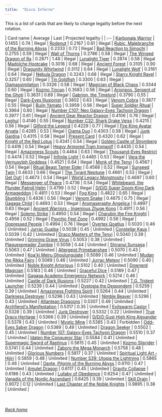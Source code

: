 ```yaml
---
title:  "Disco Inferno"
---
```


This is a list of cards that are likely to change legality before the next rotation.

| Card name | Average | Last | Projected legality |
| :-- |
[Karbonala Warrior](https://db.ygoprodeck.com/card/?search=Karbonala%20Warrior) | 0.1455 | 0.74 | Illegal |
[Rodenut](https://db.ygoprodeck.com/card/?search=Rodenut) | 0.2167 | 0.61 | Illegal |
[Rubic, Malebranche of the Burning Abyss](https://db.ygoprodeck.com/card/?search=Rubic,%20Malebranche%20of%20the%20Burning%20Abyss) | 0.2333 | 0.72 | Illegal |
[Bad Reaction to Simochi](https://db.ygoprodeck.com/card/?search=Bad%20Reaction%20to%20Simochi) | 0.2755 | 0.59 | Illegal |
[Wall of Thorns](https://db.ygoprodeck.com/card/?search=Wall%20of%20Thorns) | 0.2786 | 0.58 | Illegal |
[The Winged Dragon of Ra](https://db.ygoprodeck.com/card/?search=The%20Winged%20Dragon%20of%20Ra) | 0.2871 | 1.48 | Illegal |
[Lunalight Tiger](https://db.ygoprodeck.com/card/?search=Lunalight%20Tiger) | 0.2874 | 0.58 | Illegal |
[Madolche Hootcake](https://db.ygoprodeck.com/card/?search=Madolche%20Hootcake) | 0.3018 | 0.68 | Illegal |
[Ancient Forest](https://db.ygoprodeck.com/card/?search=Ancient%20Forest) | 0.3105 | 0.90 | Illegal |
[Dragunity Whirlwind](https://db.ygoprodeck.com/card/?search=Dragunity%20Whirlwind) | 0.3112 | 0.64 | Illegal |
[Lunalight Wolf](https://db.ygoprodeck.com/card/?search=Lunalight%20Wolf) | 0.3161 | 0.64 | Illegal |
[Nebula Dragon](https://db.ygoprodeck.com/card/?search=Nebula%20Dragon) | 0.3243 | 0.68 | Illegal |
[Starry Knight Rayel](https://db.ygoprodeck.com/card/?search=Starry%20Knight%20Rayel) | 0.3257 | 0.60 | Illegal |
[Tin Goldfish](https://db.ygoprodeck.com/card/?search=Tin%20Goldfish) | 0.3300 | 0.63 | Illegal |
[Ojamassimilation](https://db.ygoprodeck.com/card/?search=Ojamassimilation) | 0.3326 | 0.58 | Illegal |
[Magician of Black Chaos](https://db.ygoprodeck.com/card/?search=Magician%20of%20Black%20Chaos) | 0.3344 | 0.60 | Illegal |
[Kozmo Tincan](https://db.ygoprodeck.com/card/?search=Kozmo%20Tincan) | 0.3583 | 0.56 | Illegal |
[Arionpos, Serpent of the Ghoti](https://db.ygoprodeck.com/card/?search=Arionpos,%20Serpent%20of%20the%20Ghoti) | 0.3631 | 0.69 | Illegal |
[Gabrion, the Timelord](https://db.ygoprodeck.com/card/?search=Gabrion,%20the%20Timelord) | 0.3790 | 0.55 | Illegal |
[Dark-Eyes Illusionist](https://db.ygoprodeck.com/card/?search=Dark-Eyes%20Illusionist) | 0.3802 | 0.63 | Illegal |
[Venom Cobra](https://db.ygoprodeck.com/card/?search=Venom%20Cobra) | 0.3877 | 0.55 | Illegal |
[Bujin Yamato](https://db.ygoprodeck.com/card/?search=Bujin%20Yamato) | 0.3959 | 0.56 | Illegal |
[Super Soldier Ritual](https://db.ygoprodeck.com/card/?search=Super%20Soldier%20Ritual) | 0.3964 | 0.60 | Illegal |
[Number C107: Neo Galaxy-Eyes Tachyon Dragon](https://db.ygoprodeck.com/card/?search=Number%20C107:%20Neo%20Galaxy-Eyes%20Tachyon%20Dragon) | 0.3977 | 0.61 | Illegal |
[Ancient Gear Reactor Dragon](https://db.ygoprodeck.com/card/?search=Ancient%20Gear%20Reactor%20Dragon) | 0.4106 | 0.76 | Illegal |
[Leghul](https://db.ygoprodeck.com/card/?search=Leghul) | 0.4146 | 0.55 | Illegal |
[Number C32: Shark Drake Veiss](https://db.ygoprodeck.com/card/?search=Number%20C32:%20Shark%20Drake%20Veiss) | 0.4215 | 0.56 | Illegal |
[Gilford the Legend](https://db.ygoprodeck.com/card/?search=Gilford%20the%20Legend) | 0.4229 | 0.77 | Illegal |
[Fire King Avatar Arvata](https://db.ygoprodeck.com/card/?search=Fire%20King%20Avatar%20Arvata) | 0.4285 | 0.53 | Illegal |
[Ojama Duo](https://db.ygoprodeck.com/card/?search=Ojama%20Duo) | 0.4303 | 0.58 | Illegal |
[Junk Gardna](https://db.ygoprodeck.com/card/?search=Junk%20Gardna) | 0.4315 | 0.58 | Illegal |
[Present Card](https://db.ygoprodeck.com/card/?search=Present%20Card) | 0.4320 | 0.62 | Illegal |
[Knight of the Red Lotus](https://db.ygoprodeck.com/card/?search=Knight%20of%20the%20Red%20Lotus) | 0.4341 | 0.54 | Illegal |
[Golden Castle of Stromberg](https://db.ygoprodeck.com/card/?search=Golden%20Castle%20of%20Stromberg) | 0.4416 | 0.54 | Illegal |
[Heavy Armored Train Ironwolf](https://db.ygoprodeck.com/card/?search=Heavy%20Armored%20Train%20Ironwolf) | 0.4435 | 0.54 | Illegal |
[Amazoness Scouts](https://db.ygoprodeck.com/card/?search=Amazoness%20Scouts) | 0.4464 | 0.63 | Illegal |
[Thousand-Eyes Restrict](https://db.ygoprodeck.com/card/?search=Thousand-Eyes%20Restrict) | 0.4474 | 0.52 | Illegal |
[Infinite Light](https://db.ygoprodeck.com/card/?search=Infinite%20Light) | 0.4485 | 0.53 | Illegal |
[Vera the Vernusylph Goddess](https://db.ygoprodeck.com/card/?search=Vera%20the%20Vernusylph%20Goddess) | 0.4521 | 0.64 | Illegal |
[Monk of the Tenyi](https://db.ygoprodeck.com/card/?search=Monk%20of%20the%20Tenyi) | 0.4567 | 0.54 | Illegal |
[Ritual Beast Tamer Elder](https://db.ygoprodeck.com/card/?search=Ritual%20Beast%20Tamer%20Elder) | 0.4568 | 0.52 | Illegal |
[Sunseed Twin](https://db.ygoprodeck.com/card/?search=Sunseed%20Twin) | 0.4633 | 0.66 | Illegal |
[The Tyrant Neptune](https://db.ygoprodeck.com/card/?search=The%20Tyrant%20Neptune) | 0.4661 | 0.53 | Illegal |
[Get Out!](https://db.ygoprodeck.com/card/?search=Get%20Out!) | 0.4673 | 0.54 | Illegal |
[World Legacy Monstrosity](https://db.ygoprodeck.com/card/?search=World%20Legacy%20Monstrosity) | 0.4697 | 0.60 | Illegal |
[Messenger of Peace](https://db.ygoprodeck.com/card/?search=Messenger%20of%20Peace) | 0.4736 | 0.54 | Illegal |
[Whitebeard, the Plunder Patroll Helm](https://db.ygoprodeck.com/card/?search=Whitebeard,%20the%20Plunder%20Patroll%20Helm) | 0.4799 | 0.52 | Illegal |
[D/D/D Super Doom King Dark Armageddon](https://db.ygoprodeck.com/card/?search=D/D/D%20Super%20Doom%20King%20Dark%20Armageddon) | 0.4811 | 0.53 | Illegal |
[Fog King](https://db.ygoprodeck.com/card/?search=Fog%20King) | 0.4822 | 0.65 | Illegal |
[Stumbling](https://db.ygoprodeck.com/card/?search=Stumbling) | 0.4836 | 0.56 | Illegal |
[Venom Snake](https://db.ygoprodeck.com/card/?search=Venom%20Snake) | 0.4875 | 0.75 | Illegal |
[Gagaga Child](https://db.ygoprodeck.com/card/?search=Gagaga%20Child) | 0.4893 | 0.53 | Illegal |
[Aromaseraphy Angelica](https://db.ygoprodeck.com/card/?search=Aromaseraphy%20Angelica) | 0.4897 | 0.63 | Illegal |
[Ancient Warriors - Ingenious Zhuge Kong](https://db.ygoprodeck.com/card/?search=Ancient%20Warriors%20-%20Ingenious%20Zhuge%20Kong) | 0.4911 | 0.56 | Illegal |
[Solemn Strike](https://db.ygoprodeck.com/card/?search=Solemn%20Strike) | 0.4950 | 0.54 | Illegal |
[Charubin the Fire Knight](https://db.ygoprodeck.com/card/?search=Charubin%20the%20Fire%20Knight) | 0.4956 | 0.52 | Illegal |
[Psychic Feel Zone](https://db.ygoprodeck.com/card/?search=Psychic%20Feel%20Zone) | 0.4992 | 0.56 | Illegal |
[Oppressed People](https://db.ygoprodeck.com/card/?search=Oppressed%20People) | 0.4994 | 0.76 | Illegal |
[Overtex Qoatlus](https://db.ygoprodeck.com/card/?search=Overtex%20Qoatlus) | 0.5020 | 0.46 | Unlimited |
[Jurrac Guaiba](https://db.ygoprodeck.com/card/?search=Jurrac%20Guaiba) | 0.5038 | 0.45 | Unlimited |
[Constellar Kaus](https://db.ygoprodeck.com/card/?search=Constellar%20Kaus) | 0.5039 | 0.42 | Unlimited |
[Draco Masters of the Tenyi](https://db.ygoprodeck.com/card/?search=Draco%20Masters%20of%20the%20Tenyi) | 0.5040 | 0.39 | Unlimited |
[Grinning Grave Virus](https://db.ygoprodeck.com/card/?search=Grinning%20Grave%20Virus) | 0.5053 | 0.38 | Unlimited |
[Plaguespreader Zombie](https://db.ygoprodeck.com/card/?search=Plaguespreader%20Zombie) | 0.5058 | 0.44 | Unlimited |
[Shiranui Sunsaga](https://db.ygoprodeck.com/card/?search=Shiranui%20Sunsaga) | 0.5063 | 0.47 | Unlimited |
[Altergeist Primebanshee](https://db.ygoprodeck.com/card/?search=Altergeist%20Primebanshee) | 0.5070 | 0.43 | Unlimited |
[Koa'ki Meiru Ghoulungulate](https://db.ygoprodeck.com/card/?search=Koa'ki%20Meiru%20Ghoulungulate) | 0.5089 | 0.46 | Unlimited |
[Mudan the Rikka Fairy](https://db.ygoprodeck.com/card/?search=Mudan%20the%20Rikka%20Fairy) | 0.5089 | 0.46 | Unlimited |
[Jurrac Meteor](https://db.ygoprodeck.com/card/?search=Jurrac%20Meteor) | 0.5090 | 0.40 | Unlimited |
[Noble Knight Artorigus](https://db.ygoprodeck.com/card/?search=Noble%20Knight%20Artorigus) | 0.5102 | 0.40 | Unlimited |
[Downerd Magician](https://db.ygoprodeck.com/card/?search=Downerd%20Magician) | 0.5183 | 0.46 | Unlimited |
[Graceful Dice](https://db.ygoprodeck.com/card/?search=Graceful%20Dice) | 0.5189 | 0.47 | Unlimited |
[Gagaga Academy Emergency Network](https://db.ygoprodeck.com/card/?search=Gagaga%20Academy%20Emergency%20Network) | 0.5214 | 0.46 | Unlimited |
[Castle of Dark Illusions](https://db.ygoprodeck.com/card/?search=Castle%20of%20Dark%20Illusions) | 0.5227 | 0.42 | Unlimited |
[T.G. Trident Launcher](https://db.ygoprodeck.com/card/?search=T.G.%20Trident%20Launcher) | 0.5239 | 0.44 | Unlimited |
[Dystopia the Despondent](https://db.ygoprodeck.com/card/?search=Dystopia%20the%20Despondent) | 0.5259 | 0.39 | Unlimited |
[Amazoness Fighting Spirit](https://db.ygoprodeck.com/card/?search=Amazoness%20Fighting%20Spirit) | 0.5264 | 0.44 | Unlimited |
[Darkness Destroyer](https://db.ygoprodeck.com/card/?search=Darkness%20Destroyer) | 0.5296 | 0.43 | Unlimited |
[Nimble Beaver](https://db.ygoprodeck.com/card/?search=Nimble%20Beaver) | 0.5296 | 0.43 | Unlimited |
[Atlantean Dragoons](https://db.ygoprodeck.com/card/?search=Atlantean%20Dragoons) | 0.5307 | 0.49 | Unlimited |
[Archfiend's Manifestation](https://db.ygoprodeck.com/card/?search=Archfiend's%20Manifestation) | 0.5317 | 0.35 | Unlimited |
[Evilswarm Castor](https://db.ygoprodeck.com/card/?search=Evilswarm%20Castor) | 0.5328 | 0.39 | Unlimited |
[Junk Destroyer](https://db.ygoprodeck.com/card/?search=Junk%20Destroyer) | 0.5332 | 0.22 | Unlimited |
[True Draco Heritage](https://db.ygoprodeck.com/card/?search=True%20Draco%20Heritage) | 0.5366 | 0.39 | Unlimited |
[D/D/D Gust High King Alexander](https://db.ygoprodeck.com/card/?search=D/D/D%20Gust%20High%20King%20Alexander) | 0.5378 | 0.43 | Unlimited |
[Mystic Mine](https://db.ygoprodeck.com/card/?search=Mystic%20Mine) | 0.5385 | 0.43 | Forbidden |
[Odd-Eyes Saber Dragon](https://db.ygoprodeck.com/card/?search=Odd-Eyes%20Saber%20Dragon) | 0.5389 | 0.49 | Unlimited |
[Dragon Seeker](https://db.ygoprodeck.com/card/?search=Dragon%20Seeker) | 0.5502 | 0.45 | Unlimited |
[Number 107: Galaxy-Eyes Tachyon Dragon](https://db.ygoprodeck.com/card/?search=Number%20107:%20Galaxy-Eyes%20Tachyon%20Dragon) | 0.5510 | 0.37 | Unlimited |
[Idaten the Conqueror Star](https://db.ygoprodeck.com/card/?search=Idaten%20the%20Conqueror%20Star) | 0.5584 | 0.41 | Unlimited |
[Supermagic Sword of Raptinus](https://db.ygoprodeck.com/card/?search=Supermagic%20Sword%20of%20Raptinus) | 0.5615 | 0.45 | Unlimited |
[Kozmo Sliprider](https://db.ygoprodeck.com/card/?search=Kozmo%20Sliprider) | 0.5741 | 0.44 | Unlimited |
[Zaborg the Mega Monarch](https://db.ygoprodeck.com/card/?search=Zaborg%20the%20Mega%20Monarch) | 0.5758 | 0.48 | Unlimited |
[Glorious Numbers](https://db.ygoprodeck.com/card/?search=Glorious%20Numbers) | 0.5817 | 0.37 | Unlimited |
[Spiritual Light Art - Hijiri](https://db.ygoprodeck.com/card/?search=Spiritual%20Light%20Art%20-%20Hijiri) | 0.5859 | 0.48 | Unlimited |
[Number S39: Utopia the Lightning](https://db.ygoprodeck.com/card/?search=Number%20S39:%20Utopia%20the%20Lightning) | 0.5865 | 0.46 | Unlimited |
[Dante, Pilgrim of the Burning Abyss](https://db.ygoprodeck.com/card/?search=Dante,%20Pilgrim%20of%20the%20Burning%20Abyss) | 0.6110 | 0.47 | Unlimited |
[Amulet Dragon](https://db.ygoprodeck.com/card/?search=Amulet%20Dragon) | 0.6117 | 0.45 | Unlimited |
[Gravity Collapse](https://db.ygoprodeck.com/card/?search=Gravity%20Collapse) | 0.6186 | 0.43 | Unlimited |
[Lullaby of Obedience](https://db.ygoprodeck.com/card/?search=Lullaby%20of%20Obedience) | 0.6254 | 0.47 | Unlimited |
[Vanadis of the Nordic Ascendant](https://db.ygoprodeck.com/card/?search=Vanadis%20of%20the%20Nordic%20Ascendant) | 0.6425 | 0.39 | Unlimited |
[Skill Drain](https://db.ygoprodeck.com/card/?search=Skill%20Drain) | 0.9072 | 0.12 | Unlimited |
[Last Chapter of the Noble Knights](https://db.ygoprodeck.com/card/?search=Last%20Chapter%20of%20the%20Noble%20Knights) | 0.9895 | 0.38 | Unlimited |

<br>

###### [Back home](index)